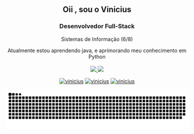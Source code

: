    
## <div align="center">Oii , sou o Vinicius</div>
                                                                       
<div align="center">

### Desenvolvedor Full-Stack  
Sistemas de Informação (6/8)

</div>
<div align="center">
Atualmente estou aprendendo java, e aprimorando meu conhecimento em Python
   <br />
   <br />
<div align="center">
<div align="center">
  <a href="https://github.com/euovinicius">
    <img height="150em" src="https://github-readme-stats.vercel.app/api?username=euovinicius&show_icons=true&theme=tokyonight&include_all_commits=true&count_private=true"/>
  </a>
  <a href="https://github.com/euovinicius">
    <img height="150em"  src="https://github-readme-stats.vercel.app/api/top-langs/?username=euovinicius&&layout=compact&hide=shell&theme=tokyonight"/>
  </a>
</div>



 
 

  [![vinicius](https://img.shields.io/badge/LinkedIn-0077B5?style=for-the-badge&logo=linkedin&logoColor=white)](https://www.linkedin.com/in/vinicius-almeida-b06729216/) 
  [![vinicius](https://img.shields.io/badge/Instagram-E4405F?style=for-the-badge&logo=instagram&logoColor=white)](https://www.instagram.com/euovinicin/)
  [![vinicius](https://img.shields.io/badge/Microsoft_Outlook-0078D4?style=for-the-badge&logo=microsoft-outlook&logoColor=white)](https://outlook.live.com/mail/vinicius20204@hotmail.com.br)

  ![Snake animation](https://github.com/ellen2121/ellen2121/blob/output/github-contribution-grid-snake.svg)
</div>



